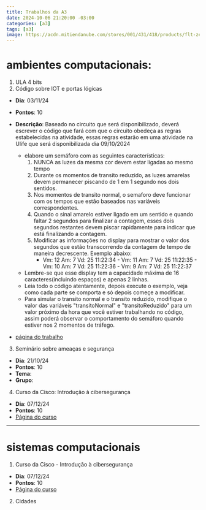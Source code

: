 ```yaml
---
title: Trabalhos da A3
date: 2024-10-06 21:20:00 -03:00
categories: [a3]
tags: [a3]
image: https://acdn.mitiendanube.com/stores/001/431/418/products/flt-zevxwaijkrs1-fd971a401c1147a60a16834076806457-1024-1024.jpg
---
```


# ambientes computacionais:
1. ULA 4 bits
2. Código sobre IOT e portas lógicas
  - **Dia**: 03/11/24
  - **Pontos**: 10
  - **Descrição**: Baseado no circuito que será disponibilizado, deverá escrever o código que fará com que o circuito obedeça as regras estabelecidas na atividade, essas regras estarão em uma atividade na Ulife que será disponibilizada dia 09/10/2024
    - elabore um semáforo com as seguintes características:
        1. NUNCA as luzes da mesma cor devem estar ligadas ao mesmo tempo
        2. Durante os momentos de transito reduzido, as luzes amarelas devem permanecer piscando de 1 em 1 segundo nos dois sentidos.
        3. Nos momentos de transito normal, o semaforo deve funcionar com os tempos que estão baseados nas variáveis correspondentes.
        4. Quando o sinal amarelo estiver ligado em um sentido e quando faltar 2 segundos para finalizar a contagem, esses dois segundos restantes devem piscar rapidamente para indicar que está finalizando a contagem.
        5. Modificar as informações no display para mostrar o valor dos segundos que estão transcorrendo da contagem de tempo de maneira decrescente. Exemplo abaixo:
           - Vm: 12 Am: 7
            Vd: 25 11:22:34
          - Vm: 11 Am: 7
            Vd: 25 11:22:35
          -  Vm: 10 Am: 7
            Vd: 25 11:22:36
          -  Vm: 9 Am: 7
             Vd: 25 11:22:37
    -  Lembre-se que esse display tem a capacidade máxima de 16 caracteres(incluindo espaços) e apenas 2 linhas.
    -  Leia todo o código atentamente, depois execute o exemplo, veja como cada parte se comporta e só depois começe a modificar.
    -  Para simular o transito normal e o transito reduzido, modifique o valor das variáveis "transitoNormal" e "transitoReduzido" para um valor próximo da hora que você estiver trabalhando no código, assim poderá observar o comportamento do semáforo quando estiver nos 2 momentos de tráfego.

  - <a href="https://wokwi.com/">página do trabalho</a>

3. Seminário sobre ameaças e segurança
  - **Dia**: 21/10/24
  - **Pontos**: 10
  - **Tema**:
  - **Grupo**:
4. Curso da Cisco: Introdução à cibersegurança
  - **Dia**: 07/12/24
  - **Pontos**: 10
  - <a href="https://www.netacad.com/courses/introduction-to-cybersecurity?courseLang=pt-BR">Página do curso</a>

---

# sistemas computacionais
1. Curso da Cisco - Introdução à cibersegurança
  - **Dia**: 07/12/24
  - **Pontos**: 10
  - <a href="https://www.netacad.com/pt/courses/networking-basics?courseLang=pt-BR">Página do curso</a>
2. Cidades
